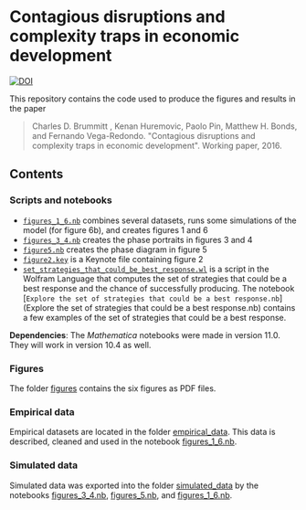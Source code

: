 # Contagious disruptions and complexity traps in economic development

[![DOI](https://zenodo.org/badge/23976/cbrummitt/Contagious_disruptions_complexity_trap_economic_development.svg)](https://zenodo.org/badge/latestdoi/23976/cbrummitt/Contagious_disruptions_complexity_trap_economic_development)

This repository contains the code used to produce the figures and results in the paper

> Charles D. Brummitt , Kenan Huremovic, Paolo Pin, Matthew H. Bonds, and Fernando Vega-Redondo. "Contagious disruptions and complexity traps in economic development". Working paper, 2016.

## Contents

### Scripts and notebooks

* [`figures_1_6.nb`](figures_1_6.nb) combines several datasets, runs some simulations of the model (for figure 6b), and creates figures 1 and 6
* [`figures_3_4.nb`](figures_3_4.nb) creates the phase portraits in figures 3 and 4
* [`figure5.nb`](figure5.nb) creates the phase diagram in figure 5
* [`figure2.key`](figure2.key) is a Keynote file containing figure 2
* [`set_strategies_that_could_be_best_response.wl`](set_strategies_that_could_be_best_response.wl) is a script in the Wolfram Language that computes the set of strategies that could be a best response and the chance of successfully producing. The notebook [`Explore the set of strategies that could be a best response.nb`](Explore the set of strategies that could be a best response.nb) contains a few examples of the set of strategies that could be a best response.

**Dependencies**: The _Mathematica_ notebooks were made in version 11.0. They will work in version 10.4 as well.

### Figures

The folder [figures](figures) contains the six figures as PDF files.

### Empirical data

Empirical datasets are located in the folder [empirical_data](empirical_data). This data is described, cleaned and used in the notebook [figures_1_6.nb](figures_1_6.nb). 

### Simulated data

Simulated data was exported into the folder [simulated_data](simulated_data) by the notebooks [figures_3_4.nb](figures_3_4.nb), [figures_5.nb](figures_5.nb), and [figures_1_6.nb](figures_1_6.nb). 